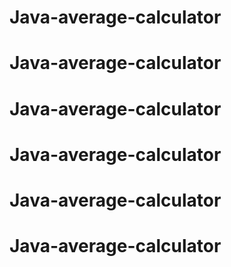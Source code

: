 # Java-average-calculator
# Java-average-calculator
# Java-average-calculator
# Java-average-calculator
# Java-average-calculator
# Java-average-calculator
